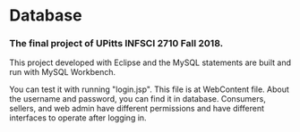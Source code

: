# Database
### The final project of UPitts INFSCI 2710 Fall 2018.
This project developed with Eclipse and the MySQL statements are built and run with MySQL Workbench.

You can test it with running "login.jsp". This file is at WebContent file. About the username and password, you can find it in database. Consumers, sellers, and web admin have different permissions and have different interfaces to operate after logging in. 
